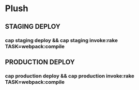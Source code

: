 # Plush

## STAGING DEPLOY <br>

### cap staging deploy && cap staging invoke:rake TASK=webpack:compile

## PRODUCTION DEPLOY <br>

### cap production deploy && cap production invoke:rake TASK=webpack:compile



